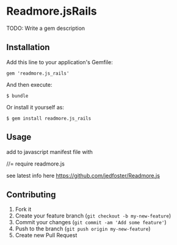 # Readmore.jsRails

TODO: Write a gem description

## Installation

Add this line to your application's Gemfile:

    gem 'readmore.js_rails'

And then execute:

    $ bundle

Or install it yourself as:

    $ gem install readmore.js_rails

## Usage

add to javascript manifest file with

//= require readmore.js


see latest info here https://github.com/jedfoster/Readmore.js


## Contributing

1. Fork it
2. Create your feature branch (`git checkout -b my-new-feature`)
3. Commit your changes (`git commit -am 'Add some feature'`)
4. Push to the branch (`git push origin my-new-feature`)
5. Create new Pull Request
